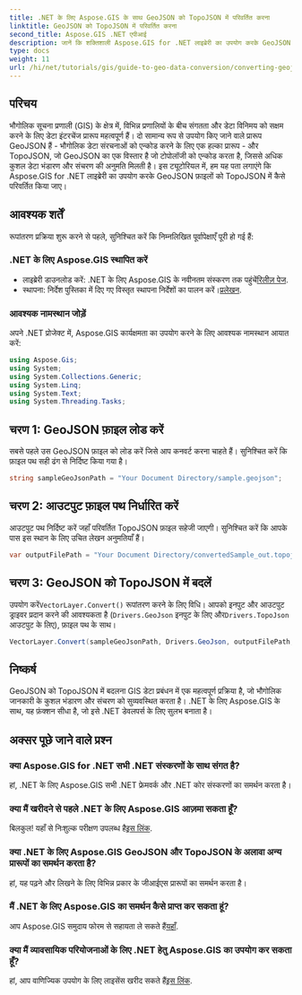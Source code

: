 ```yaml
---
title: .NET के लिए Aspose.GIS के साथ GeoJSON को TopoJSON में परिवर्तित करना
linktitle: GeoJSON को TopoJSON में परिवर्तित करना
second_title: Aspose.GIS .NET एपीआई
description: जानें कि शक्तिशाली Aspose.GIS for .NET लाइब्रेरी का उपयोग करके GeoJSON फ़ाइलों को TopoJSON प्रारूप में कैसे सहजता से परिवर्तित किया जाए। यह चरण-दर-चरण ट्यूटोरियल इंस्टॉलेशन से लेकर निष्पादन तक सब कुछ कवर करता है।
type: docs
weight: 11
url: /hi/net/tutorials/gis/guide-to-geo-data-conversion/converting-geojson-to-topojson/
---
```

## परिचय

भौगोलिक सूचना प्रणाली (GIS) के क्षेत्र में, विभिन्न प्रणालियों के बीच संगतता और डेटा विनिमय को सक्षम करने के लिए डेटा इंटरचेंज प्रारूप महत्वपूर्ण हैं। दो सामान्य रूप से उपयोग किए जाने वाले प्रारूप GeoJSON हैं - भौगोलिक डेटा संरचनाओं को एन्कोड करने के लिए एक हल्का प्रारूप - और TopoJSON, जो GeoJSON का एक विस्तार है जो टोपोलॉजी को एन्कोड करता है, जिससे अधिक कुशल डेटा भंडारण और संचरण की अनुमति मिलती है। इस ट्यूटोरियल में, हम यह पता लगाएंगे कि Aspose.GIS for .NET लाइब्रेरी का उपयोग करके GeoJSON फ़ाइलों को TopoJSON में कैसे परिवर्तित किया जाए।

## आवश्यक शर्तें

रूपांतरण प्रक्रिया शुरू करने से पहले, सुनिश्चित करें कि निम्नलिखित पूर्वापेक्षाएँ पूरी हो गई हैं:

### .NET के लिए Aspose.GIS स्थापित करें

-  लाइब्रेरी डाउनलोड करें: .NET के लिए Aspose.GIS के नवीनतम संस्करण तक पहुंचें[रिलीज़ पेज](https://releases.aspose.com/gis/net/).
- स्थापना: निर्देश पुस्तिका में दिए गए विस्तृत स्थापना निर्देशों का पालन करें।[प्रलेखन](https://reference.aspose.com/gis/net/).

### आवश्यक नामस्थान जोड़ें

अपने .NET प्रोजेक्ट में, Aspose.GIS कार्यक्षमता का उपयोग करने के लिए आवश्यक नामस्थान आयात करें:

```csharp
using Aspose.Gis;
using System;
using System.Collections.Generic;
using System.Linq;
using System.Text;
using System.Threading.Tasks;
```

## चरण 1: GeoJSON फ़ाइल लोड करें

सबसे पहले उस GeoJSON फ़ाइल को लोड करें जिसे आप कनवर्ट करना चाहते हैं। सुनिश्चित करें कि फ़ाइल पथ सही ढंग से निर्दिष्ट किया गया है।

```csharp
string sampleGeoJsonPath = "Your Document Directory/sample.geojson";
```

## चरण 2: आउटपुट फ़ाइल पथ निर्धारित करें

आउटपुट पथ निर्दिष्ट करें जहाँ परिवर्तित TopoJSON फ़ाइल सहेजी जाएगी। सुनिश्चित करें कि आपके पास इस स्थान के लिए उचित लेखन अनुमतियाँ हैं।

```csharp
var outputFilePath = "Your Document Directory/convertedSample_out.topojson";
```

## चरण 3: GeoJSON को TopoJSON में बदलें

 उपयोग करें`VectorLayer.Convert()` रूपांतरण करने के लिए विधि। आपको इनपुट और आउटपुट ड्राइवर प्रदान करने की आवश्यकता है (`Drivers.GeoJson` इनपुट के लिए और`Drivers.TopoJson` आउटपुट के लिए), फ़ाइल पथ के साथ।

```csharp
VectorLayer.Convert(sampleGeoJsonPath, Drivers.GeoJson, outputFilePath, Drivers.TopoJson);
```

## निष्कर्ष

GeoJSON को TopoJSON में बदलना GIS डेटा प्रबंधन में एक महत्वपूर्ण प्रक्रिया है, जो भौगोलिक जानकारी के कुशल भंडारण और संचरण को सुव्यवस्थित करता है। .NET के लिए Aspose.GIS के साथ, यह फ़ंक्शन सीधा है, जो इसे .NET डेवलपर्स के लिए सुलभ बनाता है।

## अक्सर पूछे जाने वाले प्रश्न

### क्या Aspose.GIS for .NET सभी .NET संस्करणों के साथ संगत है?

हां, .NET के लिए Aspose.GIS सभी .NET फ्रेमवर्क और .NET कोर संस्करणों का समर्थन करता है।

### क्या मैं खरीदने से पहले .NET के लिए Aspose.GIS आज़मा सकता हूँ?

 बिलकुल! यहाँ से निःशुल्क परीक्षण उपलब्ध है[इस लिंक](https://releases.aspose.com/).

### क्या .NET के लिए Aspose.GIS GeoJSON और TopoJSON के अलावा अन्य प्रारूपों का समर्थन करता है?

हां, यह पढ़ने और लिखने के लिए विभिन्न प्रकार के जीआईएस प्रारूपों का समर्थन करता है।

### मैं .NET के लिए Aspose.GIS का समर्थन कैसे प्राप्त कर सकता हूं?

 आप Aspose.GIS समुदाय फोरम से सहायता ले सकते हैं[यहाँ](https://forum.aspose.com/c/gis/33).

### क्या मैं व्यावसायिक परियोजनाओं के लिए .NET हेतु Aspose.GIS का उपयोग कर सकता हूँ?

 हां, आप वाणिज्यिक उपयोग के लिए लाइसेंस खरीद सकते हैं[इस लिंक](https://purchase.conholdate.com/buy).